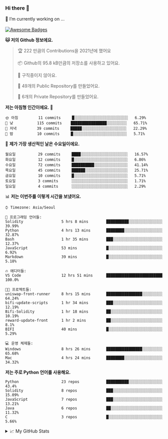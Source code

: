### Hi there 👋 
🔭 I’m currently working on ... </br></br>
[![Awesome Badges](https://img.shields.io/badge/Introduce-EN-green.svg)](https://github.com/tlatkdgus1/tlatkdgus1/blob/main/README.md.en)

<!--START_SECTION:waka-->
**🐱 저의 Github 정보에요.** 

> 🏆 222 만큼의 Contributions을 2021년에 했어요
 > 
> 📦 Github의 95.8 kB만큼의 저장소를 사용하고 있어요. 
 > 
> 🚫 구직중이지 않아요.
 > 
> 📜 49개의 Public Repository를 만들었어요. 
 > 
> 🔑 6개의 Private Repository를 만들었어요.  

**저는 아침형 인간이에요. 🐤** 

```text
🌞 아침         11 commits     █░░░░░░░░░░░░░░░░░░░░░░░░   6.29% 
🌆 낮　         115 commits    ████████████████░░░░░░░░░   65.71% 
🌃 저녁         39 commits     █████░░░░░░░░░░░░░░░░░░░░   22.29% 
🌙 밤　         10 commits     █░░░░░░░░░░░░░░░░░░░░░░░░   5.71%

```
📅 **제가 가장 생산적인 날은 수요일이에요.** 

```text
월요일          29 commits     ████░░░░░░░░░░░░░░░░░░░░░   16.57% 
화요일          12 commits     █░░░░░░░░░░░░░░░░░░░░░░░░   6.86% 
수요일          72 commits     ██████████░░░░░░░░░░░░░░░   41.14% 
목요일          45 commits     ██████░░░░░░░░░░░░░░░░░░░   25.71% 
금요일          10 commits     █░░░░░░░░░░░░░░░░░░░░░░░░   5.71% 
토요일          3 commits      ░░░░░░░░░░░░░░░░░░░░░░░░░   1.71% 
일요일          4 commits      ░░░░░░░░░░░░░░░░░░░░░░░░░   2.29%

```


📊 **저는 이번주를 이렇게 시간을 보냈어요.** 

```text
⌚︎ Timezone: Asia/Seoul

💬 프로그래밍 언어들: 
Solidity                 5 hrs 8 mins        ██████████░░░░░░░░░░░░░░░   39.99% 
Python                   4 hrs 13 mins       ████████░░░░░░░░░░░░░░░░░   32.87% 
Bash                     1 hr 35 mins        ███░░░░░░░░░░░░░░░░░░░░░░   12.37% 
JavaScript               53 mins             █░░░░░░░░░░░░░░░░░░░░░░░░   6.92% 
Markdown                 39 mins             █░░░░░░░░░░░░░░░░░░░░░░░░   5.18%

🔥 에디터들: 
VS Code                  12 hrs 51 mins      █████████████████████████   100.0%

🐱‍💻 프로젝트들: 
uniswap-front-runner     8 hrs 15 mins       ████████████████░░░░░░░░░   64.24% 
bifi-update-scripts      1 hr 34 mins        ███░░░░░░░░░░░░░░░░░░░░░░   12.19% 
Bifi-Solidity            1 hr 18 mins        ██░░░░░░░░░░░░░░░░░░░░░░░   10.19% 
reward-update-front      1 hr 2 mins         ██░░░░░░░░░░░░░░░░░░░░░░░   8.1% 
BIFI                     40 mins             █░░░░░░░░░░░░░░░░░░░░░░░░   5.29%

💻 운영 체제들: 
Windows                  8 hrs 26 mins       ████████████████░░░░░░░░░   65.68% 
Mac                      4 hrs 24 mins       ████████░░░░░░░░░░░░░░░░░   34.32%

```

**저는 주로 Python 언어를 사용해요.** 

```text
Python                   23 repos            ██████████░░░░░░░░░░░░░░░   43.4% 
Solidity                 8 repos             ███░░░░░░░░░░░░░░░░░░░░░░   15.09% 
JavaScript               7 repos             ███░░░░░░░░░░░░░░░░░░░░░░   13.21% 
Java                     6 repos             ██░░░░░░░░░░░░░░░░░░░░░░░   11.32% 
C                        3 repos             █░░░░░░░░░░░░░░░░░░░░░░░░   5.66%

```



<!--END_SECTION:waka-->

<details>
<summary>📈 My GitHub Stats</summary>
<p align="center"> <img src="https://github-readme-stats.vercel.app/api?username=tlatkdgus1&show_icons=true" alt="tlatkdgus1" />
</details>
